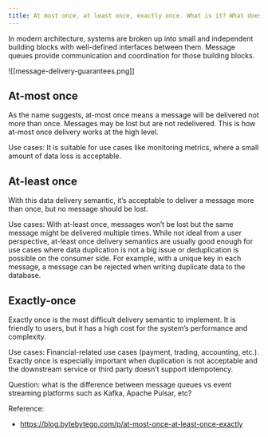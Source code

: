 ```yaml
---
title: At most once, at least once, exactly once. What is it? What does it means?
---
```

In modern architecture, systems are broken up into small and independent building blocks with well-defined interfaces between them. Message queues provide communication and coordination for those building blocks.

![[message-delivery-guarantees.png]]

## At-most once

As the name suggests, at-most once means a message will be delivered not more than once. Messages may be lost but are not redelivered. This is how at-most once delivery works at the high level.

Use cases: It is suitable for use cases like monitoring metrics, where a small amount of data loss is acceptable.

## At-least once

With this data delivery semantic, it’s acceptable to deliver a message more than once, but no message should be lost.

Use cases: With at-least once, messages won’t be lost but the same message might be delivered multiple times. While not ideal from a user perspective, at-least once delivery semantics are usually good enough for use cases where data duplication is not a big issue or deduplication is possible on the consumer side. For example, with a unique key in each message, a message can be rejected when writing duplicate data to the database.

## Exactly-once

Exactly once is the most difficult delivery semantic to implement. It is friendly to users, but it has a high cost for the system’s performance and complexity.

Use cases: Financial-related use cases (payment, trading, accounting, etc.). Exactly once is especially important when duplication is not acceptable and the downstream service or third party doesn’t support idempotency. 

Question: what is the difference between message queues vs event streaming platforms such as Kafka, Apache Pulsar, etc?

Reference:
- https://blog.bytebytego.com/p/at-most-once-at-least-once-exactly